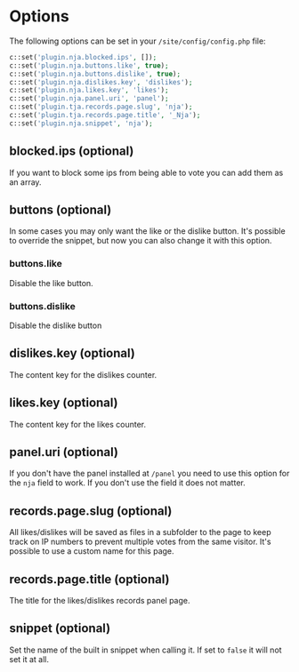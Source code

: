 # Options

The following options can be set in your `/site/config/config.php` file:

```php
c::set('plugin.nja.blocked.ips', []);
c::set('plugin.nja.buttons.like', true);
c::set('plugin.nja.buttons.dislike', true);
c::set('plugin.nja.dislikes.key', 'dislikes');
c::set('plugin.nja.likes.key', 'likes');
c::set('plugin.nja.panel.uri', 'panel');
c::set('plugin.tja.records.page.slug', 'nja');
c::set('plugin.tja.records.page.title', '_Nja');
c::set('plugin.nja.snippet', 'nja');
```

## blocked.ips (optional)

If you want to block some ips from being able to vote you can add them as an array.

## buttons (optional)

In some cases you may only want the like or the dislike button. It's possible to override the snippet, but now you can also change it with this option.

### buttons.like

Disable the like button.

### buttons.dislike

Disable the dislike button

## dislikes.key (optional)

The content key for the dislikes counter.

## likes.key (optional)

The content key for the likes counter.

## panel.uri (optional)

If you don't have the panel installed at `/panel` you need to use this option for the `nja` field to work. If you don't use the field it does not matter.

## records.page.slug (optional)

All likes/dislikes will be saved as files in a subfolder to the page to keep track on IP numbers to prevent multiple votes from the same visitor. It's possible to use a custom name for this page.

## records.page.title (optional)

The title for the likes/dislikes records panel page.

## snippet (optional)

Set the name of the built in snippet when calling it. If set to `false` it will not set it at all.